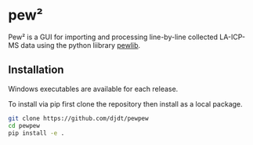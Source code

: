 # pew²

Pew² is a GUI for importing and processing line-by-line collected LA-ICP-MS data
using the python liibrary [pewlib](https://github.com/djdt/pewlib).

## Installation

Windows executables are available for each release.

To install via pip first clone the repository then install as a local package.

```bash
git clone https://github.com/djdt/pewpew
cd pewpew
pip install -e .
```
